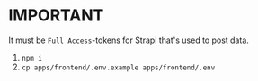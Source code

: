 # IMPORTANT

It must be `Full Access`-tokens for Strapi that's used to post data.

1. `npm i`
2. `cp apps/frontend/.env.example apps/frontend/.env`
